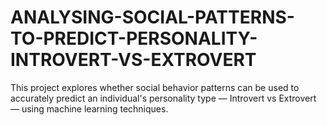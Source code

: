 # ANALYSING-SOCIAL-PATTERNS-TO-PREDICT-PERSONALITY-INTROVERT-VS-EXTROVERT
This project explores whether social behavior patterns can be used to accurately predict an individual's personality type — Introvert vs Extrovert — using machine learning techniques.
